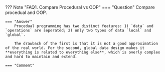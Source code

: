 ??? Note "FAQ1. Compare Procedural vs OOP"
    === "Question"
        Compare procedual and OOP.

    === "Answer"
        Procedual programming has two distinct features: 1) `data` and `operations` are seperated; 2) only two types of data `local` and `global`.

        The drawback of the first is that it is not a good approximation of the real world. For the second, global data design makes it **everything is related to everything else**, which is overly complex and hard to maintain and extend.

    === "Comment"